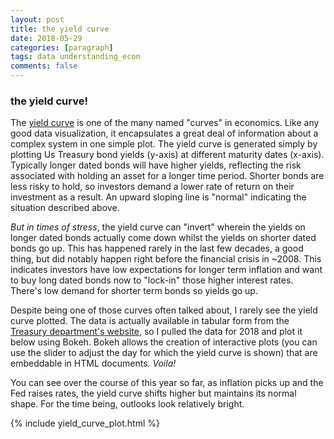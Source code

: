 ```yaml
---
layout: post
title: the yield curve
date: 2018-05-29
categories: [paragraph]
tags: data understanding_econ
comments: false
---
```


### the yield curve!

The [yield curve](https://www.investopedia.com/terms/y/yieldcurve.asp) is one of the many named "curves" in economics.  Like any good data visualization, it encapsulates a great deal of information about a complex system in one simple plot.  The yield curve is generated simply by plotting Us Treasury bond yields (y-axis) at different maturity dates (x-axis).  Typically longer dated bonds will have higher yields, reflecting the risk associated with holding an asset for a longer time period.  Shorter bonds are less risky to hold, so investors demand a lower rate of return on their investment as a result.  An upward sloping line is "normal" indicating the situation described above.  

*But in times of stress*, the yield curve can "invert" wherein the yields on longer dated bonds actually come down whilst the yields on shorter dated bonds go up.  This has happened rarely in the last few decades, a good thing, but did notably happen right before the financial crisis in ~2008.  This indicates investors have low expectations for longer term inflation and want to buy long dated bonds now to "lock-in" those higher interest rates.  There's low demand for shorter term bonds so yields go up.  

Despite being one of those curves often talked about, I rarely see the yield curve plotted.  The data is actually available in tabular form from the [Treasury department's website](https://www.treasury.gov/resource-center/data-chart-center/interest-rates/Pages/TextView.aspx?data=yieldYear&year=2018), so I pulled the data for 2018 and plot it below using Bokeh.  Bokeh allows the creation of interactive plots (you can use the slider to adjust the day for which the yield curve is shown) that are embeddable in HTML documents.  *Voila!*  

You can see over the course of this year so far, as inflation picks up and the Fed raises rates, the yield curve shifts higher but maintains its normal shape.  For the time being, outlooks look relatively bright.  

{% include yield_curve_plot.html %}
